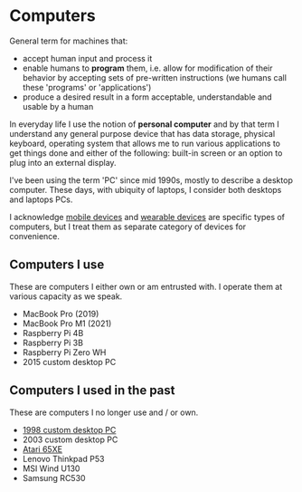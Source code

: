 # Computers

General term for machines that:

- accept human input and process it
- enable humans to **program** them, i.e. allow for modification of their behavior by accepting sets of pre-written instructions (we humans call these 'programs' or 'applications')
- produce a desired result in a form acceptable, understandable and usable by a human

In everyday life I use the notion of **personal computer** and by that term I understand any general purpose device that has data storage, physical keyboard, operating system that allows me to run various applications to get things done and either of the following: built-in screen or an option to plug into an external display.

I've been using the term 'PC' since mid 1990s, mostly to describe a desktop computer. These days, with ubiquity of laptops, I consider both desktops and laptops PCs.

I acknowledge [mobile devices](../mobile-devices/mobile-devices.md) and [wearable devices](../wearable-devices/wearable-devices.md) are specific types of computers, but I treat them as separate category of devices for convenience.

## Computers I use

These are computers I either own or am entrusted with. I operate them at various capacity as we speak.

- MacBook Pro (2019)
- MacBook Pro M1 (2021)
- Raspberry Pi 4B
- Raspberry Pi 3B
- Raspberry Pi Zero WH
- 2015 custom desktop PC

## Computers I used in the past

These are computers I no longer use and / or own.

- [1998 custom desktop PC](./custom-pc-1998/)
- 2003 custom desktop PC
- [Atari 65XE](./atari-65xe/)
- Lenovo Thinkpad P53
- MSI Wind U130
- Samsung RC530
